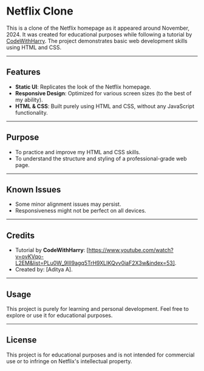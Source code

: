 # Netflix Clone  

This is a clone of the Netflix homepage as it appeared around November, 2024. It was created for educational purposes while following a tutorial by [CodeWithHarry](https://www.youtube.com/@CodeWithHarry). The project demonstrates basic web development skills using HTML and CSS.  

---

## Features  
- **Static UI**: Replicates the look of the Netflix homepage.  
- **Responsive Design**: Optimized for various screen sizes (to the best of my ability).  
- **HTML & CSS**: Built purely using HTML and CSS, without any JavaScript functionality.

---

## Purpose  
- To practice and improve my HTML and CSS skills.  
- To understand the structure and styling of a professional-grade web page.  

---

## Known Issues  
- Some minor alignment issues may persist.  
- Responsiveness might not be perfect on all devices.  

---

## Credits  
- Tutorial by **CodeWithHarry**: [https://www.youtube.com/watch?v=ovKVqo-L2EM&list=PLu0W_9lII9agq5TrH9XLIKQvv0iaF2X3w&index=53].  
- Created by: [Aditya A].  

---

## Usage  
This project is purely for learning and personal development. Feel free to explore or use it for educational purposes.  

---

## License  
This project is for educational purposes and is not intended for commercial use or to infringe on Netflix's intellectual property.
